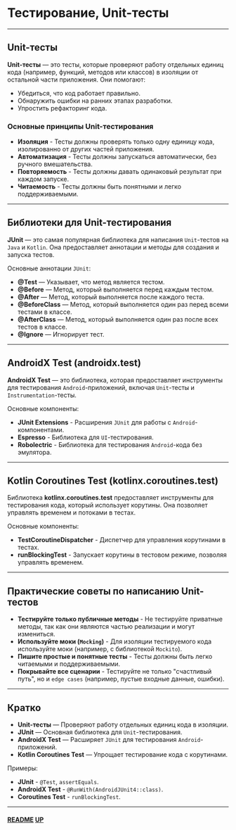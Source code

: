 # Тестирование, Unit-тесты
<a name="up"></a>

---

## Unit-тесты

**Unit-тесты** — это тесты, которые проверяют работу отдельных единиц кода (например, функций, методов или классов) в изоляции от остальной части приложения. Они помогают:

 - Убедиться, что код работает правильно.
 - Обнаружить ошибки на ранних этапах разработки.
 - Упростить рефакторинг кода.

### Основные принципы Unit-тестирования

 - **Изоляция** - Тесты должны проверять только одну единицу кода, изолированно от других частей приложения.
 - **Автоматизация** - Тесты должны запускаться автоматически, без ручного вмешательства.
 - **Повторяемость** - Тесты должны давать одинаковый результат при каждом запуске.
 - **Читаемость** - Тесты должны быть понятными и легко поддерживаемыми.

---

## Библиотеки для Unit-тестирования

**JUnit** — это самая популярная библиотека для написания `Unit`-тестов на `Java` и `Kotlin`. 
Она предоставляет аннотации и методы для создания и запуска тестов.

Основные аннотации `JUnit`:

 - **@Test** — Указывает, что метод является тестом.
 - **@Before** — Метод, который выполняется перед каждым тестом.
 - **@After** — Метод, который выполняется после каждого теста.
 - **@BeforeClass** — Метод, который выполняется один раз перед всеми тестами в классе.
 - **@AfterClass** — Метод, который выполняется один раз после всех тестов в классе.
 - **@Ignore** — Игнорирует тест.

---

## AndroidX Test (androidx.test)

**AndroidX Test** — это библиотека, которая предоставляет инструменты для тестирования `Android`-приложений, включая `Unit`-тесты и `Instrumentation`-тесты.

Основные компоненты:

 - **JUnit Extensions** - Расширения `JUnit` для работы с `Android`-компонентами.
 - **Espresso** - Библиотека для `UI`-тестирования.
 - **Robolectric** - Библиотека для тестирования `Android`-кода без эмулятора.

---

## Kotlin Coroutines Test (kotlinx.coroutines.test)

Библиотека **kotlinx.coroutines.test** предоставляет инструменты для тестирования кода, который использует корутины. 
Она позволяет управлять временем и потоками в тестах.

Основные компоненты:

 - **TestCoroutineDispatcher** - Диспетчер для управления корутинами в тестах.
 - **runBlockingTest** - Запускает корутины в тестовом режиме, позволяя управлять временем.

---

## Практические советы по написанию Unit-тестов

- **Тестируйте только публичные методы** - Не тестируйте приватные методы, так как они являются частью реализации и могут измениться.
- **Используйте моки (`Mocking`)** - Для изоляции тестируемого кода используйте моки (например, с библиотекой `Mockito`).
- **Пишите простые и понятные тесты** - Тесты должны быть легко читаемыми и поддерживаемыми.
- **Покрывайте все сценарии** - Тестируйте не только "счастливый путь", но и `edge cases` (например, пустые входные данные, ошибки).

---

## Кратко

- **Unit-тесты** — Проверяют работу отдельных единиц кода в изоляции.
- **JUnit** — Основная библиотека для `Unit`-тестирования.
- **AndroidX Test** — Расширяет `JUnit` для тестирования `Android`-приложений.
- **Kotlin Coroutines Test** — Упрощает тестирование кода с корутинами.

Примеры:
- **JUnit** - `@Test`, `assertEquals`.
- **AndroidX Test** - `@RunWith(AndroidJUnit4::class)`.
- **Coroutines Test** - `runBlockingTest`.

---

#### [README](README.md) [UP](#up)
